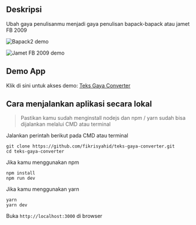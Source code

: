 ## Deskripsi
Ubah gaya penulisanmu menjadi gaya penulisan bapack-bapack atau jamet FB 2009

![Bapack2 demo](https://i.ibb.co/D4g0tnG/Screen-Shot-2022-10-10-at-14-39-13.png)

![Jamet FB 2009 demo](https://i.ibb.co/pddGJHv/Screen-Shot-2022-10-10-at-15-22-25.png)

## Demo App
Klik di sini untuk akses demo: [Teks Gaya Converter](https://teks-bapak-converter.vercel.app/)

## Cara menjalankan aplikasi secara lokal

> Pastikan kamu sudah menginstall nodejs dan npm / yarn sudah bisa dijalankan melalui CMD atau terminal

Jalankan perintah berikut pada CMD atau terminal

```
git clone https://github.com/fikrisyahid/teks-gaya-converter.git
cd teks-gaya-converter
```
Jika kamu menggunakan npm
```
npm install
npm run dev
```
Jika kamu menggunakan yarn
```
yarn
yarn dev
```

Buka `http://localhost:3000` di browser
